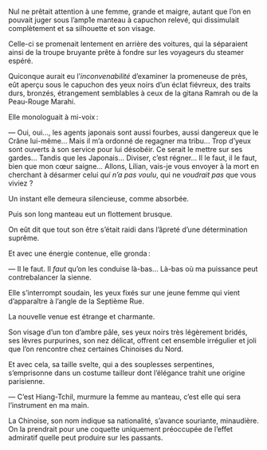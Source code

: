 Nul ne prêtait attention à une femme, grande et maigre, autant que l’on
en pouvait juger sous l’amp1e manteau à capuchon relevé, qui dissimulait complètement et sa silhouette et son visage.

Celle-ci se promenait lentement en arrière des voitures, qui la séparaient
ainsi de la troupe bruyante prête à fondre sur les voyageurs du steamer
espéré.

Quiconque aurait eu l’_inconvenabilité_ d’examiner la promeneuse de près,
eût aperçu sous le capuchon des yeux noirs d’un éclat fiévreux, des traits durs, bronzés, étrangement semblables à ceux de la gitana Ramrah ou de la
Peau-Rouge Marahi.

Elle monologuait à mi-voix :

— Oui, oui..., les agents japonais sont aussi fourbes, aussi dangereux que le Crâne lui-même... Mais il m’a ordonné de regagner ma tribu... Trop d’yeux sont ouverts à son service pour lui désobéir. Ce serait le mettre sur ses gardes... Tandis que les Japonais... Diviser, c’est régner... Il le faut, il le faut, bien que mon cœur saigne... Allons, Lilian, vais-je vous envoyer à la mort en cherchant à désarmer celui _qui n’a pas voulu_, qui ne _voudrait pas_ que vous viviez ?

Un instant elle demeura silencieuse, comme absorbée.

Puis son long manteau eut un flottement brusque.

On eût dit que tout son être s’était raidi dans l’âpreté d’une détermination
suprême.

Et avec une énergie contenue, elle gronda :

— Il le faut. Il _faut_ qu’on les conduise là-bas... Là-bas où ma puissance
peut contrebalancer la sienne.

Elle s’interrompt soudain, les yeux fixés sur une jeune femme qui vient
d’apparaître à l’angle de la Septième Rue.

La nouvelle venue est étrange et charmante.

Son visage d’un ton d’ambre pâle, ses yeux noirs très légèrement bridés,
ses lèvres purpurines, son nez délicat, offrent cet ensemble irrégulier et joli
que l’on rencontre chez certaines Chinoises du Nord.

Et avec cela, sa taille svelte, qui a des souplesses serpentines, s’emprisonne
dans un costume tailleur dont l’élégance trahit une origine parisienne.

— C’est Hiang-Tchil, murmure la femme au manteau, c’est elle qui sera
l’instrument en ma main.

La Chinoise, son nom indique sa nationalité, s’avance souriante, minaudière. On la prendrait pour une coquette uniquement préoccupée de l’effet admiratif quelle peut produire sur les passants.
